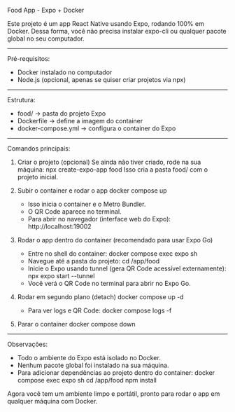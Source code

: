 Food App - Expo + Docker

Este projeto é um app React Native usando Expo, rodando 100% em Docker.
Dessa forma, você não precisa instalar expo-cli ou qualquer pacote global no seu computador.

---

Pré-requisitos:
- Docker instalado no computador
- Node.js (opcional, apenas se quiser criar projetos via npx)

---

Estrutura:
- food/        -> pasta do projeto Expo
- Dockerfile   -> define a imagem do container
- docker-compose.yml -> configura o container do Expo

---

Comandos principais:

1. Criar o projeto (opcional)
   Se ainda não tiver criado, rode na sua máquina:
   npx create-expo-app food
   Isso cria a pasta food/ com o projeto inicial.

2. Subir o container e rodar o app
   docker compose up
   - Isso inicia o container e o Metro Bundler.
   - O QR Code aparece no terminal.
   - Para abrir no navegador (interface web do Expo): http://localhost:19002

3. Rodar o app dentro do container (recomendado para usar Expo Go)
   - Entre no shell do container:
     docker compose exec expo sh
   - Navegue até a pasta do projeto:
     cd /app/food
   - Inicie o Expo usando tunnel (gera QR Code acessível externamente):
     npx expo start --tunnel
   - Você verá o QR Code no terminal para abrir no Expo Go.

4. Rodar em segundo plano (detach)
   docker compose up -d
   - Para ver logs e QR Code:
     docker compose logs -f

5. Parar o container
   docker compose down

---

Observações:
- Todo o ambiente do Expo está isolado no Docker.
- Nenhum pacote global foi instalado na sua máquina.
- Para adicionar dependências ao projeto dentro do container:
   docker compose exec expo sh
   cd /app/food
   npm install <pacote>

Agora você tem um ambiente limpo e portátil, pronto para rodar o app em qualquer máquina com Docker.
